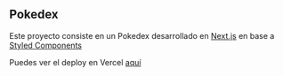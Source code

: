 ## Pokedex

Este proyecto consiste en un Pokedex desarrollado en [Next.js](https://nextjs.org/) en base a [Styled Components](https://styled-components.com/)

Puedes ver el deploy en Vercel [aquí](https://pokedex-omega-ochre-56.vercel.app/)
